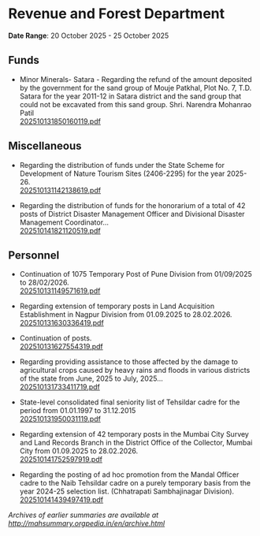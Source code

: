 # Revenue and Forest Department

**Date Range**: 20 October 2025 - 25 October 2025


## Funds
- Minor Minerals- Satara - Regarding the refund of the amount deposited by the government for the sand group of Mouje Patkhal, Plot No. 7, T.D. Satara for the year 2011-12 in Satara district and the sand group that could not be excavated from this sand group. Shri. Narendra Mohanrao Patil\
  [202510131850160119.pdf](https://gr.maharashtra.gov.in/Site/Upload/Government%20Resolutions/English/202510131850160119.pdf)

## Miscellaneous
- Regarding the distribution of funds under the State Scheme for Development of Nature Tourism Sites (2406-2295) for the year 2025-26.\
  [202510131142138619.pdf](https://gr.maharashtra.gov.in/Site/Upload/Government%20Resolutions/English/202510131142138619.pdf)

- Regarding the distribution of funds for the honorarium of a total of 42 posts of District Disaster Management Officer and Divisional Disaster Management Coordinator...\
  [202510141821120519.pdf](https://gr.maharashtra.gov.in/Site/Upload/Government%20Resolutions/English/202510141821120519.pdf)

## Personnel
- Continuation of 1075 Temporary Post of Pune Division from 01/09/2025  to 28/02/2026.\
  [202510131149571619.pdf](https://gr.maharashtra.gov.in/Site/Upload/Government%20Resolutions/English/202510131149571619.pdf)

- Regarding extension of temporary posts in Land Acquisition Establishment in Nagpur Division from 01.09.2025 to 28.02.2026.\
  [202510131630336419.pdf](https://gr.maharashtra.gov.in/Site/Upload/Government%20Resolutions/English/202510131630336419.pdf)

- Continuation of posts.\
  [202510131627554319.pdf](https://gr.maharashtra.gov.in/Site/Upload/Government%20Resolutions/English/202510131627554319.pdf)

- Regarding providing assistance to those affected by the damage to agricultural crops caused by heavy rains and floods in various districts of the state from June, 2025 to July, 2025...\
  [202510131733411719.pdf](https://gr.maharashtra.gov.in/Site/Upload/Government%20Resolutions/English/202510131733411719.pdf)

- State-level consolidated final seniority list of Tehsildar cadre for the period from 01.01.1997 to 31.12.2015\
  [202510131950031119.pdf](https://gr.maharashtra.gov.in/Site/Upload/Government%20Resolutions/English/202510131950031119.....pdf)

- Regarding extension of 42 temporary posts in the Mumbai City Survey and Land Records Branch in the District Office of the Collector, Mumbai City from 01.09.2025 to 28.02.2026.\
  [202510141752597919.pdf](https://gr.maharashtra.gov.in/Site/Upload/Government%20Resolutions/English/202510141752597919.pdf)

- Regarding the posting of ad hoc promotion from the Mandal Officer cadre to the Naib Tehsildar cadre on a purely temporary basis from the year 2024-25 selection list. (Chhatrapati Sambhajinagar Division).\
  [202510141439497419.pdf](https://gr.maharashtra.gov.in/Site/Upload/Government%20Resolutions/English/202510141439497419.pdf)


*Archives of earlier summaries are available at http://mahsummary.orgpedia.in/en/archive.html*